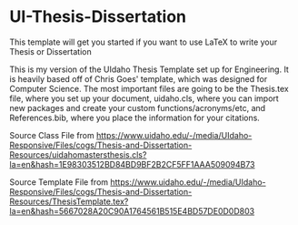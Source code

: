 # UI-Thesis-Dissertation
This template will get you started if you want to use LaTeX to write your Thesis or Dissertation

This is my version of the UIdaho Thesis Template set up for Engineering. It is heavily based off of Chris Goes' template, which was designed for Computer Science. The most important files are going to be the Thesis.tex file, where you set up your document, uidaho.cls, where you can import new packages and create your custom functions/acronyms/etc, and References.bib, where you place the information for your citations.

Source Class File from https://www.uidaho.edu/-/media/UIdaho-Responsive/Files/cogs/Thesis-and-Dissertation-Resources/uidahomastersthesis.cls?la=en&hash=1E98303512BD84BD9BF2B2CF5FF1AAA509094B73

Source Template File from https://www.uidaho.edu/-/media/UIdaho-Responsive/Files/cogs/Thesis-and-Dissertation-Resources/ThesisTemplate.tex?la=en&hash=5667028A20C90A1764561B515E4BD57DE0D0D803
